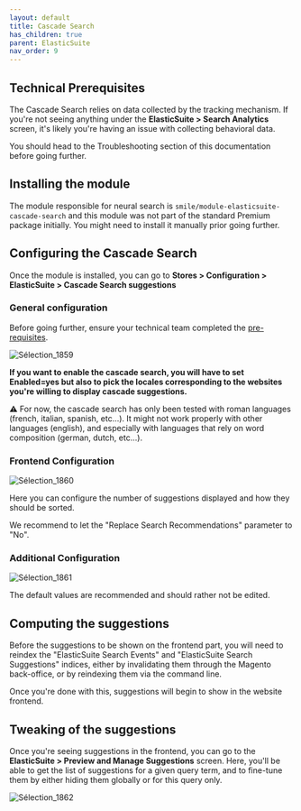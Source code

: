 ```yaml
---
layout: default
title: Cascade Search
has_children: true
parent: ElasticSuite
nav_order: 9
---
```


## Technical Prerequisites

The Cascade Search relies on data collected by the tracking mechanism. If you're not seeing anything under the **ElasticSuite > Search Analytics** screen, it's likely you're having an issue with collecting behavioral data. 

You should head to the Troubleshooting section of this documentation before going further.

## Installing the module

The module responsible for neural search is `smile/module-elasticsuite-cascade-search` and this module was not part of the standard Premium package initially. You might need to install it manually prior going further.

## Configuring the Cascade Search

Once the module is installed, you can go to **Stores > Configuration > ElasticSuite > Cascade Search suggestions** 

### General configuration 

Before going further, ensure your technical team completed the [pre-requisites](https://elastic-suite.github.io/documentation/docs/ElasticSuite/Installing/NeuralSearch.html).

![Sélection_1859](https://elastic-suite.github.io/documentation/docs/ElasticSuite/static/Sélection_1859.png)

**If you want to enable the cascade search, you will have to set Enabled=yes but also to pick the locales corresponding to the websites you're willing to display cascade suggestions.**

⚠️ For now, the cascade search has only been tested with roman languages (french, italian, spanish, etc...). It might not work properly with other languages (english), and especially with languages that rely on word composition (german, dutch, etc...).

### Frontend Configuration

![Sélection_1860](https://elastic-suite.github.io/documentation/docs/ElasticSuite/static/Sélection_1860.png)

Here you can configure the number of suggestions displayed and how they should be sorted. 

We recommend to let the "Replace Search Recommendations" parameter to "No".

### Additional Configuration

![Sélection_1861](https://elastic-suite.github.io/documentation/docs/ElasticSuite/static/Sélection_1861.png)

The default values are recommended and should rather not be edited.

## Computing the suggestions

Before the suggestions to be shown on the frontend part, you will need to reindex the "ElasticSuite Search Events" and "ElasticSuite Search Suggestions" indices, either by invalidating them through the Magento back-office, or by reindexing them via the command line.

Once you're done with this, suggestions will begin to show in the website frontend.

## Tweaking of the suggestions

Once you're seeing suggestions in the frontend, you can go to the **ElasticSuite > Preview and Manage Suggestions** screen. Here, you'll be able to get the list of suggestions for a given query term, and to fine-tune them by either hiding them globally or for this query only.

![Sélection_1862](https://elastic-suite.github.io/documentation/docs/ElasticSuite/static/Sélection_1862.png)
